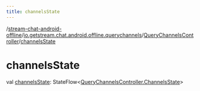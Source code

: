```yaml
---
title: channelsState
---
```

/[stream-chat-android-offline](../../index.md)/[io.getstream.chat.android.offline.querychannels](../index.md)/[QueryChannelsController](index.md)/[channelsState](channelsState.md)  
  
  
  
# channelsState  
val [channelsState](channelsState.md): StateFlow&lt;[QueryChannelsController.ChannelsState](ChannelsState/index.md)&gt;
